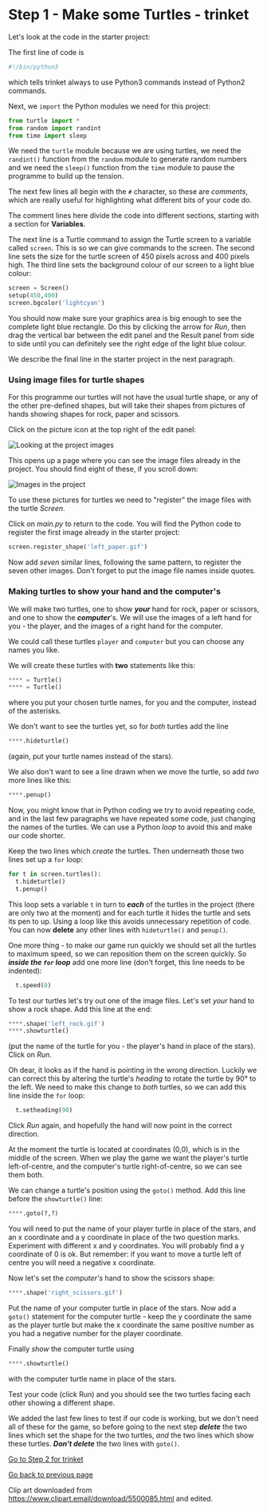 # Step 1 - Make some Turtles - trinket

Let's look at the code in the starter project:

The first line of code is

```python
#!/bin/python3
```

which tells trinket always to use Python3 commands instead of Python2 commands.

Next, we ```import``` the Python modules we need for this project:

```python
from turtle import *
from random import randint
from time import sleep
```

We need the ```turtle``` module because we are using turtles, we need the ```randint()``` function from the ```random``` module to generate random numbers and we need the ```sleep()``` function from the ```time``` module to pause the programme to build up the tension.

The next few lines all begin with the ```#``` character, so these are *comments*, which are really useful for highlighting what different bits of your code do.

The comment lines here divide the code into different sections, starting with a section for **Variables**.

The next line is a Turtle command to assign the Turtle screen to a variable called ```screen```. This is so we can give commands to the screen. The second line sets the size for the turtle screen of 450 pixels across and 400 pixels high. The third line sets the background colour of our screen to a light blue colour:

```python
screen = Screen()
setup(450,400)
screen.bgcolor('lightcyan')
```

You should now make sure your graphics area is big enough to see the complete light blue rectangle. Do this by clicking the arrow for *Run*, then drag the vertical bar between the edit panel and the Result panel from side to side until you can definitely see the right edge of the light blue colour.

We describe the final line in the starter project in the next paragraph.

### Using image files for turtle shapes

For this programme our turtles will not have the usual turtle shape, or any of the other pre-defined shapes, but will take their shapes from pictures of hands showing shapes for rock, paper and scissors.

Click on the picture icon at the top right of the edit panel:

![Looking at the project images](trinket_images.png "Graphic showing the location of the Images icon")

This opens up a page where you can see the image files already in the project. You should find eight of these, if you scroll down:

![Images in the project](trinket_images2.png "Graphic showing the list the Images in the project")

To use these pictures for turtles we need to "register" the image files with the turtle *Screen*.

Click on *main.py* to return to the code. You will find the Python code to register the first image already in the starter project:

```python
screen.register_shape('left_paper.gif')
```

Now add *seven* similar lines, following the same pattern, to register the seven other images. Don't forget to put the image file names inside quotes.

### Making turtles to show your hand and the computer's

We will make two turtles, one to show ***your*** hand for rock, paper or scissors, and one to show the ***computer***'s. We will use the images of a left hand for you - the player, and the images of a right hand for the computer.

We could call these turtles ```player``` and ```computer``` but you can choose any names you like.

We will create these turtles with **two** statements like this:

```python
**** = Turtle()
**** = Turtle()
```

where you put your chosen turtle names, for you and the computer, instead of the asterisks.

We don't want to see the turtles yet, so for *both* turtles add the line

```python
****.hideturtle()
```

(again, put your turtle names instead of the stars).

We also don't want to see a line drawn when we move the turtle, so add *two* more lines like this:

```python
****.penup()
```

Now, you might know that in Python coding we try to avoid repeating code, and in the last few paragraphs we have repeated some code, just changing the names of the turtles. We can use a Python *loop* to avoid this and make our code shorter.

Keep the two lines which *create* the turtles. Then underneath  those two lines set up a ```for``` loop:

```python
for t in screen.turtles():
  t.hideturtle()
  t.penup()
```

This loop sets a variable ```t``` in turn to ***each*** of the turtles in the project (there are only two at the moment) and for each turtle it hides the turtle and sets its pen to up. Using a loop like this avoids unnecessary repetition of code. You can now **delete** any other lines with ```hideturtle()``` and ```penup()```.

One more thing - to make our game run quickly we should set all the turtles to maximum speed, so we can reposition them on the screen quickly. So ***inside the ```for``` loop*** add one more line (don't forget, this line needs to be indented):

```python
  t.speed(0)
```

To test our turtles let's try out one of the image files. Let's set *your* hand to show a rock shape. Add this line at the end:

```python
****.shape('left_rock.gif')
****.showturtle()
```

(put the name of the turtle for you - the player's hand in place of the stars). Click on *Run*.

Oh dear, it looks as if the hand is pointing in the wrong direction. Luckily we can correct this by altering the turtle's *heading* to rotate the turtle by 90° to the left. We need to make this change to *both* turtles, so we can add this line inside the ```for``` loop:

```python
  t.setheading(90)
```

Click *Run* again, and hopefully the hand will now point in the correct direction.

At the moment the turtle is located at coordinates (0,0), which is in the middle of the screen. When we play the game we want the player's turtle left-of-centre, and the computer's turtle right-of-centre, so we can see them both.

We can change a turtle's position using the ```goto()``` method. Add this line before the ```showturtle()``` line:

```python
****.goto(?,?)
```

You will need to put the name of your player turtle in place of the stars, and an x coordinate and a y coordinate in place of the two question marks. Experiment with different x and y coordinates. You will probably find a y coordinate of 0 is ok. But remember: if you want to move a turtle left of centre you will need a negative x coordinate.

Now let's set the *computer's* hand to show the scissors shape:

```python
****.shape('right_scissors.gif')
```

Put the name of your computer turtle in place of the stars. Now add a ```goto()``` statement for the computer turtle - keep the y coordinate the same as the player turtle but make the x coordinate the same positive number as you had a negative number for the player coordinate.

Finally *show* the computer turtle using

```python
****.showturtle()
```

with the computer turtle name in place of the stars.

Test your code (click Run) and you should see the two turtles facing each other showing a different shape.

We added the last few lines to test if our code is working, but we don't need all of these for the game, so before going to the next step ***delete*** the two lines which set the shape for the two turtles, *and* the two lines which show these turtles. ***Don't delete*** the two lines with ```goto()```.

[Go to Step 2 for trinket](../Step2-Choose-the-shape-trinket)

[Go back to previous page](../README.md)

Clip art downloaded from https://www.clipart.email/download/5500085.html and edited.
